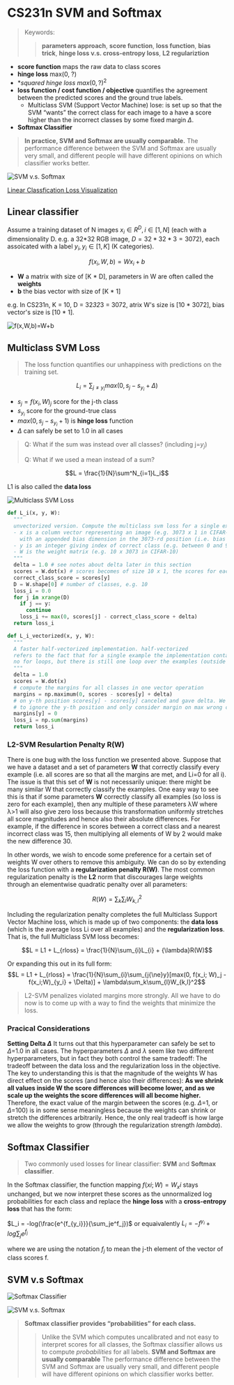 # CS231n SVM and Softmax

> Keywords:
>> **parameters approach**, **score function**, **loss function**, **bias trick**, **hinge loss v.s. cross-entropy loss**, **L2 regulariztion**

* **score function** maps the raw data to class scores
* **hinge loss** max(0, ?)
* **squared hinge loss* $max(0, ?)^2$
* **loss function / cost function / objective** quantifies the agreement between the predicted scores and the ground true labels.
  * Multiclass SVM (Support Vector Machine) lose: is set up so that the SVM “wants” the correct class for each image to a have a score higher than the incorrect classes by some fixed margin $\Delta$.
* **Softmax Classifier**

> **In practice, SVM and Softmax are usually comparable.** The performance difference between the SVM and Softmax are usually very small, and different people will have different opinions on which classifier works better.

![SVM v.s. Softmax](http://cs231n.github.io/assets/svmvssoftmax.png)

[Linear Classfication Loss Visualization](http://vision.stanford.edu/teaching/cs231n-demos/linear-classify/)

## Linear classifier

Assume a training dataset of N images $x_i \in R^D, i \in [1,N]$ (each with a dimensionality D. e.g. a 32*32 RGB image, $D = 32*32*3 = 3072$), each assoicated with a label $y_i, y_i \in [1,K]$ (K categories).

$$f(x_i, W, b) = Wx_i + b$$

* **W** a matrix with size of [K * D], parameters in W are often called the **weights**
* **b** the bias vector with size of [K * 1]

e.g. In CS231n, K = 10, D = 32*32*3 = 3072, atrix W's size is [10 \* 3072], bias vector's size is [10 \* 1].

![f(x,W,b)=W+b](https://github.com/AarioAi/Note/blob/master/Image%20Recoginization%20%E5%9B%BE%E5%83%8F%E8%AF%86%E5%88%AB/_asset/CS231n-weight.jpg?raw=true)

## Multiclass SVM Loss

> The loss function quantifies our unhappiness with predictions on the training set.

$$ L_i = \sum_{j{\neq}y_i}max(0, s_j - s_{y_i} + \Delta)$$

* $s_j = f(x_i, W)_j$ score for the j-th class
* $s_{y_i}$ score for the ground-true class
* $max(0,s_j - s_{y_i} + 1)$ is **hinge loss** function
* $\Delta$ can safely be set to 1.0 in all cases

> Q: What if the sum was instead over all classes? (including j=$y_j$)
>
> Q: What if we used a mean instead of a sum?

$$L =  \frac{1}{N}\sum^N_{i=1}L_i$$

L1 is also called the **data loss**

![Multiclass SVM Loss](https://github.com/AarioAi/Note/blob/master/Image%20Recoginization%20%E5%9B%BE%E5%83%8F%E8%AF%86%E5%88%AB/_asset/CS231n-multiclass-svm-loss.jpg?raw=true)

```python
def L_i(x, y, W):
  """
  unvectorized version. Compute the multiclass svm loss for a single example (x,y)
  - x is a column vector representing an image (e.g. 3073 x 1 in CIFAR-10)
    with an appended bias dimension in the 3073-rd position (i.e. bias trick)
  - y is an integer giving index of correct class (e.g. between 0 and 9 in CIFAR-10)
  - W is the weight matrix (e.g. 10 x 3073 in CIFAR-10)
  """
  delta = 1.0 # see notes about delta later in this section
  scores = W.dot(x) # scores becomes of size 10 x 1, the scores for each class
  correct_class_score = scores[y]
  D = W.shape[0] # number of classes, e.g. 10
  loss_i = 0.0
  for j in xrange(D)
    if j == y:
      continue
    loss_i += max(0, scores[j] - correct_class_score + delta)
  return loss_i

def L_i_vectorized(x, y, W):
  """
  A faster half-vectorized implementation. half-vectorized
  refers to the fact that for a single example the implementation contains
  no for loops, but there is still one loop over the examples (outside this function)
  """
  delta = 1.0
  scores = W.dot(x)
  # compute the margins for all classes in one vector operation
  margins = np.maximum(0, scores - scores[y] + delta)
  # on y-th position scores[y] - scores[y] canceled and gave delta. We want
  # to ignore the y-th position and only consider margin on max wrong class
  margins[y] = 0
  loss_i = np.sum(margins)
  return loss_i
```

### L2-SVM Resulartion Penalty R(W)

There is one bug with the loss function we presented above. Suppose that we have a dataset and a set of parameters **W** that correctly classify every example (i.e. all scores are so that all the margins are met, and Li=0 for all i). The issue is that this set of **W** is not necessarily unique: there might be many similar W that correctly classify the examples. One easy way to see this is that if some parameters **W** correctly classify all examples (so loss is zero for each example), then any multiple of these parameters λW where λ>1 will also give zero loss because this transformation uniformly stretches all score magnitudes and hence also their absolute differences. For example, if the difference in scores between a correct class and a nearest incorrect class was 15, then multiplying all elements of W by 2 would make the new difference 30.

In other words, we wish to encode some preference for a certain set of weights W over others to remove this ambiguity. We can do so by extending the loss function with a **regularization penalty R(W)**. The most common regularization penalty is the **L2** norm that discourages large weights through an elementwise quadratic penalty over all parameters:

$$R(W) = \sum_k\sum_{l}W_{k,l}^2$$

 Including the regularization penalty completes the full Multiclass Support Vector Machine loss, which is made up of two components: the **data loss** (which is the average loss Li over all examples) and the **regularization loss**. That is, the full Multiclass SVM loss becomes:

$$L = L1 + L_{rloss} = \frac{1}{N}\sum_{i}L_{i} + {\lambda}R(W)$$

Or expanding this out in its full form:
$$L = L1 + L_{rloss} = \frac{1}{N}\sum_{i}\sum_{j{\ne}y}[max(0, f(x_i; W)_j - f(x_i;W)_{y_i} + \Delta)] + \lambda\sum_k\sum_{l}W_{k,l}^2$$

> L2-SVM penalizes violated margins more strongly.
> All we have to do now is to come up with a way to find the weights that minimize the loss.

### Pracical Considerations

**Setting Delta $\Delta$** It turns out that this hyperparameter can safely be set to $\Delta$=1.0 in all cases. The hyperparameters $\Delta$ and $\lambda$ seem like two different hyperparameters, but in fact they both control the same tradeoff: The tradeoff between the data loss and the regularization loss in the objective. The key to understanding this is that the magnitude of the weights W has direct effect on the scores (and hence also their differences): **As we shrink all values inside W the score differences will become lower, and as we scale up the weights the score differences will all become higher.** Therefore, the exact value of the margin between the scores (e.g. $\Delta$=1, or $\Delta$=100) is in some sense meaningless because the weights can shrink or stretch the differences arbitrarily. Hence, the only real tradeoff is how large we allow the weights to grow (through the regularization strength $lambda$).

## Softmax Classifier

> Two commonly used losses for linear classifier: **SVM** and **Softmax classifier**.

In the Softmax classifier, the function mapping $f(xi;W)=W_xi$ stays unchanged, but we now interpret these scores as the unnormalized log probabilities for each class and replace the **hinge loss** with a **cross-entropy loss** that has the form:

$L_i = -log(\frac{e^{f_{y_i}}}{\sum_je^f_j})$ or equaivalently $L_i = -f^{y_i} + log\sum_je^{f_j}$

where we are using the notation $f_j$ to mean the j-th element of the vector of class scores f.

## SVM v.s Softmax

![Softmax Classifier](https://github.com/AarioAi/Note/blob/master/Image%20Recoginization%20%E5%9B%BE%E5%83%8F%E8%AF%86%E5%88%AB/_asset/CS231n-softmax.jpg?raw=true)

![SVM v.s. Softmax](https://github.com/AarioAi/Note/blob/master/Image%20Recoginization%20%E5%9B%BE%E5%83%8F%E8%AF%86%E5%88%AB/_asset/CS231n-softmax-vs-svm.png?raw=true)

> **Softmax classifier provides “probabilities” for each class.**
>> Unlike the SVM which computes uncalibrated and not easy to interpret scores for all classes, the Softmax classifier allows us to compute *probabilities* for all labels.
> **SVM and Softmax are usually comparable**
>> The performance difference between the SVM and Softmax are usually very small, and different people will have different opinions on which classifier works better.
